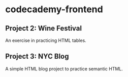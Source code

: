 ﻿# codecademy-frontend
## Project 2: Wine Festival
An exercise in practicing HTML tables. 

## Project 3: NYC Blog
A simple HTML blog project to practice semantic HTML.
